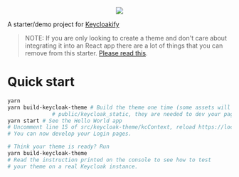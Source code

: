 <p align="center">
    <img src="https://github.com/codegouvfr/keycloakify-starter/workflows/ci/badge.svg?branch=main">
</p>

A starter/demo project for [Keycloakify](https://keycloakify.dev)

> NOTE: If you are only looking to create a theme and don't care about integrating it into an React app there
> are a lot of things that you can remove from this starter. [Please read this](#standalone-keycloak-theme).

# Quick start

```bash
yarn
yarn build-keycloak-theme # Build the theme one time (some assets will be copied to 
              # public/keycloak_static, they are needed to dev your page outside of Keycloak)
yarn start # See the Hello World app
# Uncomment line 15 of src/keycloak-theme/kcContext, reload https://localhost:3000
# You can now develop your Login pages.

# Think your theme is ready? Run
yarn build-keycloak-theme
# Read the instruction printed on the console to see how to test
# your theme on a real Keycloak instance.
```

